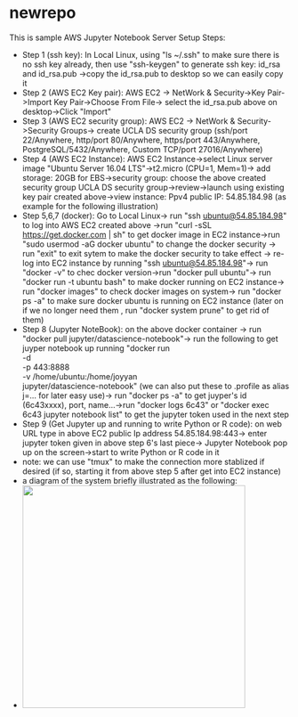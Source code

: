 # newrepo 

This is sample AWS Jupyter Notebook Server Setup Steps:

* Step 1 (ssh key): In Local Linux, using "ls ~/.ssh" to make sure there is no ssh key already, then use "ssh-keygen" to generate ssh key: id_rsa and id_rsa.pub ->copy the id_rsa.pub to desktop so we can easily copy it
* Step 2 (AWS EC2 Key pair): AWS EC2 -> NetWork & Security->Key Pair->Import Key Pair->Choose From File-> select the id_rsa.pub above on desktop->Click "Import"
* Step 3 (AWS EC2 security group): AWS EC2 -> NetWork & Security->Security Groups-> create UCLA DS security group (ssh/port 22/Anywhere, http/port 80/Anywhere, https/port 443/Anywhere, PostgreSQL/5432/Anywhere, Custom TCP/port 27016/Anywhere)
* Step 4 (AWS EC2 Instance): AWS EC2 Instance->select Linux server image "Ubuntu Server 16.04 LTS"->t2.micro (CPU=1, Mem=1)-> add storage: 20GB for EBS->security group: choose the above created security group UCLA DS security group->review->launch using existing key pair created above->view instance: Ppv4 public IP: 54.85.184.98 (as example for the following illustration)
* Step 5,6,7 (docker): Go to Local Linux-> run "ssh ubuntu@54.85.184.98" to log into AWS EC2 created above ->run "curl -sSL https://get.docker.com | sh" to get docker image in EC2 instance->run "sudo usermod -aG docker ubuntu" to change the docker security -> run "exit" to exit sytem to make the docker security to take effect -> re-log into EC2 instance by running "ssh ubuntu@54.85.184.98"-> run "docker -v" to chec docker version->run "docker pull ubuntu"-> run "docker run -t ubuntu bash"  to make docker running on EC2 instance-> run "docker images" to check docker images on system-> run "docker ps -a" to make sure docker ubuntu is running on EC2 instance (later on if we no longer need them , run "docker system prune" to get rid of them)
* Step 8 (Jupyter NoteBook): on the above docker container -> run "docker pull jupyter/datascience-notebook"-> run the following to get juyper notebook up running 
"docker run \
 -d \
 -p 443:8888 \
 -v /home/ubuntu:/home/joyyan \
 jupyter/datascience-notebook" (we can also put these to .profile as alias j=... for later easy use)-> run "docker ps -a" to get juyper's id (6c43xxxx), port, name...->run "docker logs 6c43" or "docker exec 6c43 jupyter notebook list" to get the jupyter token used in the next step
* Step 9 (Get Jupyter up and running to write Python or R code): on web URL type in above EC2 public Ip address 54.85.184.98:443-> enter jupyter token given in above step 6's last piece-> Jupyter Notebook pop up on the screen->start to write Python or R code in it
* note: we can use "tmux" to make the connection more stablized if desired (if so, starting it from above step 5 after get into EC2 instance)
* a diagram of the system briefly illustrated as the following:
* <image src="AWS_system_diagram.jpeg" width=400>
